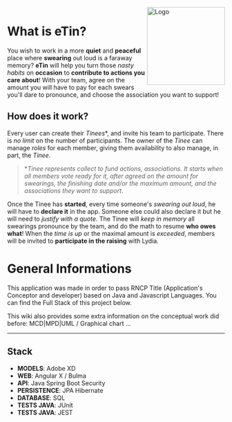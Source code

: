 <img src="https://image.flaticon.com/icons/svg/411/411815.svg" title="Logo" alt="Logo" align="right" width="180">

# What is eTin?

You wish to work in a more **quiet** and **peaceful** place where **swearing** out loud is a faraway memory? **eTin** will help you turn those _nasty habits_ on **occasion** to **contribute to actions you care about**! With your team, agree on the amount you will have to pay for each swears you'll dare to pronounce, and choose the association you want to support! 

## How does it work? 

Every user can create their _Tinees_*, and invite his team to participate. There is _no limit_ on the number of participants. The owner of the _Tinee_ can manage _roles_ for each member, giving them availability to also manage, in part, the _Tinee_. 

>*_Tinee represents collect to fund actions, associations. It starts when all members vote ready for it, after agreed on the amount for swearings, the finishing date and/or the maximum amount,  and the associations they want to support_. 

Once the Tinee has **started**, every time someone's _swearing out loud_, he will have to **declare it** in the app. Someone else could also declare it but he will need to _justify with a quote_. 
The Tinee will _keep in memory_ all swearings pronounce by the team, and do the math to resume **who owes what**!
When the _time is up_ or the maximal amount is _exceeded_, members will be invited to **participate in the raising** with Lydia. 
 
# General Informations

This application was made in order to pass RNCP Title (Application's Conceptor and developer) based on Java and Javascript Languages. You can find the Full Stack of this project below. 

This wiki also provides some extra information on the conceptual work did before: MCD|MPD|UML  / Graphical chart ...

***

## Stack 

* **MODELS**: Adobe XD
* **WEB**: Angular X / Bulma
* **API**: Java Spring Boot Security
* **PERSISTENCE**: JPA Hibernate
* **DATABASE**: SQL
* **TESTS JAVA**: JUnit 
* **TESTS JAVA**: JEST

